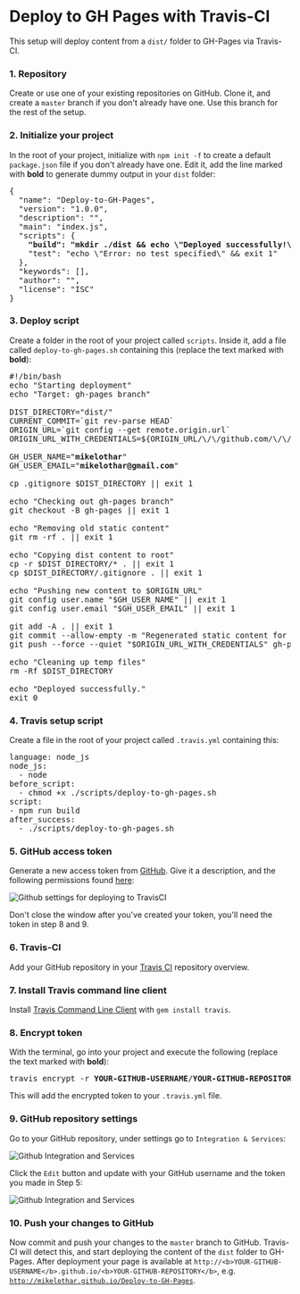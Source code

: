 # Deploy to GH Pages with Travis-CI

This setup will deploy content from a `dist/` folder to GH-Pages via Travis-CI.

### 1. Repository
Create or use one of your existing repositories on GitHub. Clone it, and create a `master` branch if you don't already have one. Use this branch for the rest of the setup.

### 2. Initialize your project
In the root of your project, initialize with `npm init -f` to create a default `package.json` file if you don't already have one. Edit it, add the line marked with **bold** to generate dummy output in your `dist` folder:

<pre>
{
  "name": "Deploy-to-GH-Pages",
  "version": "1.0.0",
  "description": "",
  "main": "index.js",
  "scripts": {
    <b>"build": "mkdir ./dist && echo \"Deployed successfully!\" > ./dist/index.html",</b>
    "test": "echo \"Error: no test specified\" && exit 1"
  },
  "keywords": [],
  "author": "",
  "license": "ISC"
}
</pre>

### 3. Deploy script
Create a folder in the root of your project called `scripts`. Inside it, add a file called `deploy-to-gh-pages.sh` containing this (replace the text marked with **bold**):

<pre>
#!/bin/bash
echo "Starting deployment"
echo "Target: gh-pages branch"

DIST_DIRECTORY="dist/"
CURRENT_COMMIT=`git rev-parse HEAD`
ORIGIN_URL=`git config --get remote.origin.url`
ORIGIN_URL_WITH_CREDENTIALS=${ORIGIN_URL/\/\/github.com/\/\/$GITHUB_TOKEN@github.com}

GH_USER_NAME="<b>mikelothar</b>"
GH_USER_EMAIL="<b>mikelothar@gmail.com</b>"

cp .gitignore $DIST_DIRECTORY || exit 1

echo "Checking out gh-pages branch"
git checkout -B gh-pages || exit 1

echo "Removing old static content"
git rm -rf . || exit 1

echo "Copying dist content to root"
cp -r $DIST_DIRECTORY/* . || exit 1
cp $DIST_DIRECTORY/.gitignore . || exit 1

echo "Pushing new content to $ORIGIN_URL"
git config user.name "$GH_USER_NAME" || exit 1
git config user.email "$GH_USER_EMAIL" || exit 1

git add -A . || exit 1
git commit --allow-empty -m "Regenerated static content for $CURRENT_COMMIT" || exit 1
git push --force --quiet "$ORIGIN_URL_WITH_CREDENTIALS" gh-pages > /dev/null 2>&1

echo "Cleaning up temp files"
rm -Rf $DIST_DIRECTORY

echo "Deployed successfully."
exit 0
</pre>


### 4. Travis setup script
Create a file in the root of your project called `.travis.yml` containing this:

<pre>
language: node_js
node_js:
  - node
before_script:
  - chmod +x ./scripts/deploy-to-gh-pages.sh
script:
- npm run build
after_success:
  - ./scripts/deploy-to-gh-pages.sh
</pre>

### 5. GitHub access token
Generate a new access token from [GitHub](https://github.com/settings/tokens/new). Give it a description, and the following permissions found [here](https://docs.travis-ci.com/user/github-oauth-scopes/):

![Github settings for deploying to TravisCI](https://i.imgur.com/susyCJ3.png)

Don't close the window after you've created your token, you'll need the token in step 8 and 9.

### 6. Travis-CI
Add your GitHub repository in your [Travis CI](https://travis-ci.org/profile) repository overview.

### 7. Install Travis command line client
Install [Travis Command Line Client](https://github.com/travis-ci/travis.rb#readme) with `gem install travis`.

### 8. Encrypt token
With the terminal, go into your project and execute the following (replace the text marked with **bold**):
<pre>
travis encrypt -r <b>YOUR-GITHUB-USERNAME</b>/<b>YOUR-GITHUB-REPOSITORY</b> GITHUB_TOKEN=<b>YOUR-GITHUB-TOKEN</b> --add
</pre>
This will add the encrypted token to your `.travis.yml` file.

### 9. GitHub repository settings
Go to your GitHub repository, under settings go to `Integration & Services`: 

![Github Integration and Services](https://i.imgur.com/B0Sho4F.png)

Click the `Edit` button and update with your GitHub username and the token you made in Step 5:

![Github Integration and Services](https://i.imgur.com/3WNeZTW.png)

### 10. Push your changes to GitHub
Now commit and push your changes to the `master` branch to GitHub. Travis-CI will detect this, and start deploying the content of the `dist` folder to GH-Pages. After deployment your page is available at `http://<b>YOUR-GITHUB-USERNAME</b>.github.io/<b>YOUR-GITHUB-REPOSITORY</b>`, e.g. [`http://mikelothar.github.io/Deploy-to-GH-Pages`](http://mikelothar.github.io/Deploy-to-GH-Pages).

